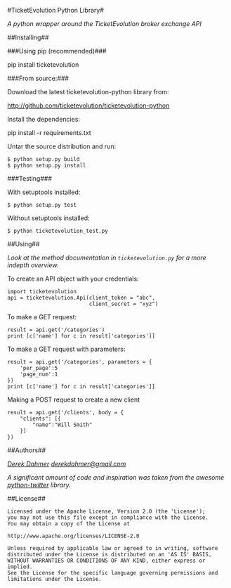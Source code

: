 #TicketEvolution Python Library#

_A python wrapper around the TicketEvolution broker exchange API_

##Installing##

###Using pip (recommended)###

pip install ticketevolution

###From source:###

Download the latest ticketevolution-python library from:

http://github.com/ticketevolution/ticketevolution-python

Install the dependencies:

pip install -r requirements.txt

Untar the source distribution and run:

    $ python setup.py build
    $ python setup.py install

###Testing###

With setuptools installed:

    $ python setup.py test

Without setuptools installed:

    $ python ticketevolution_test.py


##Using##

_Look at the method documentation in `ticketevolution.py` for a more indepth overview._

To create an API object with your credentials:

    import ticketevolution
    api = ticketevolution.Api(client_token = "abc",
                              client_secret = "xyz")

To make a GET request:

    result = api.get('/categories')
    print [c['name'] for c in result['categories']]

To make a GET request with parameters:

    result = api.get('/categories', parameters = {
        'per_page':5
        'page_num':1
    })
    print [c['name'] for c in result['categories']]

Making a POST request to create a new client

    result = api.get('/clients', body = {
        "clients": [{
            "name":"Will Smith"    
        }]
    })

##Authors##

*[Derek Dahmer](http://github.com/ddgromit) <derekdahmer@gmail.com>*

_A significant amount of code and inspiration was taken from the awesome [python-twitter](http://code.google.com/p/python-twitter/) library._

##License##
    
    Licensed under the Apache License, Version 2.0 (the 'License');
    you may not use this file except in compliance with the License.
    You may obtain a copy of the License at
    
    http://www.apache.org/licenses/LICENSE-2.0
    
    Unless required by applicable law or agreed to in writing, software
    distributed under the License is distributed on an 'AS IS' BASIS,
    WITHOUT WARRANTIES OR CONDITIONS OF ANY KIND, either express or implied.
    See the License for the specific language governing permissions and
    limitations under the License.

